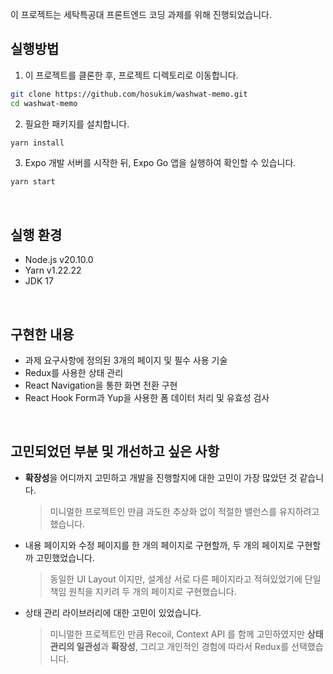 이 프로젝트는 세탁특공대 프론트엔드 코딩 과제를 위해 진행되었습니다.

## 실행방법

1. 이 프로젝트를 클론한 후, 프로젝트 디렉토리로 이동합니다.

```bash
git clone https://github.com/hosukim/washwat-memo.git
cd washwat-memo
```

2. 필요한 패키지를 설치합니다.

```bash
yarn install
```

3. Expo 개발 서버를 시작한 뒤, Expo Go 앱을 실행하여 확인할 수 있습니다.

```bash
yarn start
```

&nbsp;

## 실행 환경

- Node.js v20.10.0
- Yarn v1.22.22
- JDK 17

&nbsp;

## 구현한 내용

- 과제 요구사항에 정의된 3개의 페이지 및 필수 사용 기술
- Redux를 사용한 상태 관리
- React Navigation을 통한 화면 전환 구현
- React Hook Form과 Yup을 사용한 폼 데이터 처리 및 유효성 검사

&nbsp;

## 고민되었던 부분 및 개선하고 싶은 사항

- **확장성**을 어디까지 고민하고 개발을 진행할지에 대한 고민이 가장 많았던 것 같습니다.

  > 미니멀한 프로젝트인 만큼 과도한 추상화 없이 적절한 밸런스를 유지하려고 했습니다.

- 내용 페이지와 수정 페이지를 한 개의 페이지로 구현할까, 두 개의 페이지로 구현할까 고민했었습니다.

  > 동일한 UI Layout 이지만, 설계상 서로 다른 페이지라고 적혀있었기에 단일 책임 원칙을 지키려 두 개의 페이지로 구현했습니다.

- 상태 관리 라이브러리에 대한 고민이 있었습니다.

  > 미니멀한 프로젝트인 만큼 Recoil, Context API 를 함께 고민하였지만 **상태 관리의 일관성**과 **확장성**, 그리고 개인적인 경험에 따라서 Redux를 선택했습니다.
